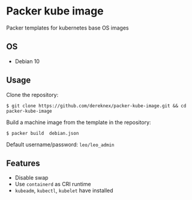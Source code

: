 # Packer kube image

Packer templates for kubernetes base OS images

## OS

* Debian 10

## Usage

Clone the repository:

`$ git clone https://github.com/dereknex/packer-kube-image.git && cd packer-kube-image`

Build a machine image from the template in the repository:

`$ packer build  debian.json`

Default username/password: `leo/leo_admin`

## Features

* Disable swap
* Use `containerd` as  CRI runtime
* `kubeadm`, `kubectl`, `kubelet` have installed